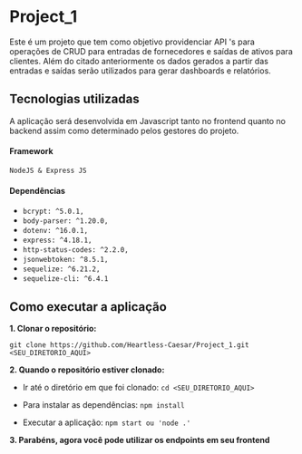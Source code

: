 # Project_1

Este é um projeto que tem como objetivo providenciar API 's para operações de CRUD
para entradas de fornecedores e saídas de ativos para clientes. Além do citado anteriormente
os dados gerados a partir das entradas e saídas serão utilizados para gerar dashboards e
relatórios.

## Tecnologias utilizadas

A aplicação será desenvolvida em Javascript tanto no frontend quanto no backend assim como determinado pelos gestores do projeto.

#### Framework

`NodeJS & Express JS`

#### Dependências

- `bcrypt: ^5.0.1,`
- `body-parser: ^1.20.0,`
- `dotenv: ^16.0.1,`
- `express: ^4.18.1,`
- `http-status-codes: ^2.2.0,`
- `jsonwebtoken: ^8.5.1,`
- `sequelize: ^6.21.2,`
- `sequelize-cli: ^6.4.1`

## Como executar a aplicação

**1. Clonar o repositório:**

`git clone https://github.com/Heartless-Caesar/Project_1.git <SEU_DIRETORIO_AQUI>`

**2. Quando o repositório estiver clonado:**

- Ir até o diretório em que foi clonado:
  `cd <SEU_DIRETORIO_AQUI>`

- Para instalar as dependências:
  `npm install`

- Executar a aplicação:
  `npm start ou 'node .'`

**3. Parabéns, agora você pode utilizar os endpoints em seu frontend**
